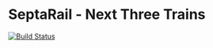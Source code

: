 # SeptaRail - Next Three Trains

[![Build Status](https://dev.azure.com/navneethegde/SeptaRail/_apis/build/status%2FNavneetHegde.SeptaRail?branchName=master)](https://dev.azure.com/navneethegde/SeptaRail/_build/latest?definitionId=11&branchName=master)
